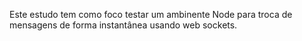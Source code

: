 <Objetivo Principal>
<p>Este estudo tem como foco testar um ambinente Node para troca de mensagens de forma instantânea usando web sockets.</p>